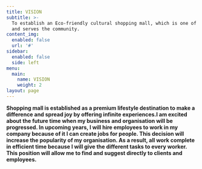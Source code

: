 ```yaml
---
title: VISION
subtitle: >-
  To establish an Eco-friendly cultural shopping mall, which is one of its kind
  and serves the community.
content_img:
  enabled: false
  url: '#'
sidebar:
  enabled: false
  side: left
menu:
  main:
    name: VISION
    weight: 2
layout: page
---
```

**Shopping mall is established as a premium lifestyle destination to make a difference and spread joy by offering infinite experiences.I am excited about the future time when my business and organisation will be progressed. In upcoming years, I will hire employees to work in my company because of it I can create jobs for people. This decision will increase the popularity of my organisation. As a result, all work complete in efficient time because I will give the different tasks to every worker. This position will allow me to find and suggest directly to clients and employees.**
